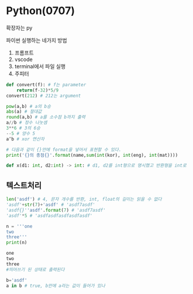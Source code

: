 # Python(0707)

확장자는 py

파이썬 실행하는 네가지 방법

1. 프롬프트
2. vscode
3. terminal에서 파일 실행
4. 주피터

```python
def convert(f): # f는 parameter
    return(f-32)*5/9
convert(212) # 212는 argument
```

```python
pow(a,b) # a의 b승
abs(a) # 절대값
round(a,b) # a를 소수점 b까지 출력
a//b # 정수 나눗셈
3**6 # 3의 6승
--5 # 양수 5
a^b # xor 연산자
```

```python
# 다음과 같이 {}안에 format을 넣어서 표현할 수 있다.
print('{}의 총점{}'.format(name,sum(int(kor), int(eng), int(mat))))
```



```python
def x(d1: int, d2:int) -> int: # d1, d2를 int형으로 명시했고 반환형을 int로
```



## 텍스트처리

```python
len('asdf') # 4, 문자 개수를 반환, int, float의 길이는 읽을 수 없다
'asdf'+str(7)+'asdf' # 'asdf7asdf'
'asdf{}''asdf'.format(7) # 'asdf7asdf'
'asdf'*5 # 'asdfasdfasdfasdfasdf'

n = '''one
two
three'''
print(n)

one
two
three
#띄어쓰기 된 상태로 출력된다

b='asdf'
a in b # true, b안에 a라는 값이 들어가 있나
```


